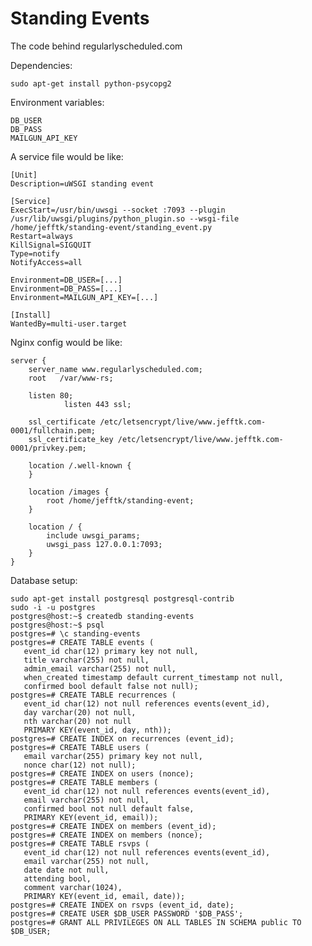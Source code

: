 Standing Events
===============

The code behind regularlyscheduled.com

Dependencies:

    sudo apt-get install python-psycopg2

Environment variables:

    DB_USER
    DB_PASS
    MAILGUN_API_KEY

A service file would be like:

    [Unit]
    Description=uWSGI standing event

    [Service]
    ExecStart=/usr/bin/uwsgi --socket :7093 --plugin /usr/lib/uwsgi/plugins/python_plugin.so --wsgi-file /home/jefftk/standing-event/standing_event.py
    Restart=always
    KillSignal=SIGQUIT
    Type=notify
    NotifyAccess=all

    Environment=DB_USER=[...]
    Environment=DB_PASS=[...]
    Environment=MAILGUN_API_KEY=[...]

    [Install]
    WantedBy=multi-user.target

Nginx config would be like:

    server {
        server_name www.regularlyscheduled.com;
        root   /var/www-rs;

        listen 80;
                listen 443 ssl;

        ssl_certificate /etc/letsencrypt/live/www.jefftk.com-0001/fullchain.pem;
        ssl_certificate_key /etc/letsencrypt/live/www.jefftk.com-0001/privkey.pem;

        location /.well-known {
        }

        location /images {
            root /home/jefftk/standing-event;
        }

        location / {
            include uwsgi_params;
            uwsgi_pass 127.0.0.1:7093;
        }
    }

Database setup:

```
sudo apt-get install postgresql postgresql-contrib
sudo -i -u postgres
postgres@host:~$ createdb standing-events
postgres@host:~$ psql
postgres=# \c standing-events
postgres=# CREATE TABLE events (
   event_id char(12) primary key not null,
   title varchar(255) not null,
   admin_email varchar(255) not null,
   when_created timestamp default current_timestamp not null,
   confirmed bool default false not null);
postgres=# CREATE TABLE recurrences (
   event_id char(12) not null references events(event_id),
   day varchar(20) not null,
   nth varchar(20) not null
   PRIMARY KEY(event_id, day, nth));
postgres=# CREATE INDEX on recurrences (event_id);
postgres=# CREATE TABLE users (
   email varchar(255) primary key not null,
   nonce char(12) not null);
postgres=# CREATE INDEX on users (nonce);
postgres=# CREATE TABLE members (
   event_id char(12) not null references events(event_id),
   email varchar(255) not null,
   confirmed bool not null default false,
   PRIMARY KEY(event_id, email));
postgres=# CREATE INDEX on members (event_id);
postgres=# CREATE INDEX on members (nonce);
postgres=# CREATE TABLE rsvps (
   event_id char(12) not null references events(event_id),
   email varchar(255) not null,
   date date not null,
   attending bool,
   comment varchar(1024),
   PRIMARY KEY(event_id, email, date));
postgres=# CREATE INDEX on rsvps (event_id, date);
postgres=# CREATE USER $DB_USER PASSWORD '$DB_PASS';
postgres=# GRANT ALL PRIVILEGES ON ALL TABLES IN SCHEMA public TO $DB_USER;
```
